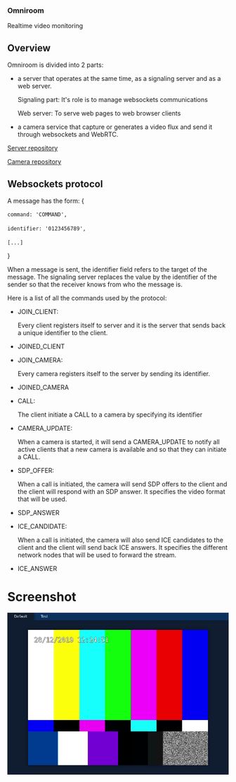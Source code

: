 ### Omniroom
Realtime video monitoring

## Overview
Omniroom is divided into 2 parts:
- a server that operates at the same time, as a signaling server and as a web server.

    Signaling part: It's role is to manage websockets communications

    Web server: To serve web pages to web browser clients

- a camera service that capture or generates a video flux and send it through websockets and WebRTC.

[Server repository](https://github.com/room-2135/omniroom-server)

[Camera repository](https://github.com/room-2135/omniroom-camera)

## Websockets protocol

A message has the form:
{

    command: 'COMMAND',

    identifier: '0123456789',

    [...]

}

When a message is sent, the identifier field refers to the target of the message. The signaling server replaces the value by the identifier of the sender so that the receiver knows from who the message is.

Here is a list of all the commands used by the protocol:

- JOIN_CLIENT:

    Every client registers itself to server and it is the server that sends back a unique identifier to the client.

- JOINED_CLIENT
- JOIN_CAMERA:

    Every camera registers itself to the server by sending its identifier.

- JOINED_CAMERA
- CALL:

    The client initiate a CALL to a camera by specifying its identifier

- CAMERA_UPDATE:

    When a camera is started, it will send a CAMERA_UPDATE to notify all active clients that a new camera is available and so that they can initiate a CALL.

- SDP_OFFER:

    When a call is initiated, the camera will send SDP offers to the client and the client will respond with an SDP answer. It specifies the video format that will be used.

- SDP_ANSWER
- ICE_CANDIDATE:

    When a call is initiated, the camera will also send ICE candidates to the client and the client will send back ICE answers. It specifies the different network nodes that will be used to forward the stream.

- ICE_ANSWER

# Screenshot
![Default room](screenshot.png)
